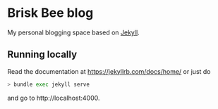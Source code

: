 # Brisk Bee blog

My personal blogging space based on [Jekyll](https://jekyllrb.com/).


## Running locally

Read the documentation at https://jekyllrb.com/docs/home/ or just do

```sh
> bundle exec jekyll serve
```

and go to http://localhost:4000.